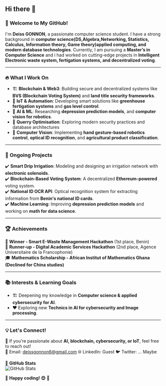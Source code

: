 ## Hi there 👋

### 🚀 **Welcome to My GitHub!**  

I'm **Deiss GONNON**, a passionate computer science student. I have a strong background in **computer science(DS,Algebra,Networking, Statistics, Calculus, Information theory, Game theory)applied computing, and modern database technologies**. Currently, I am pursuing a **Master’s in Computer Science** and i had worked on cutting-edge projects in **Intelligent Electronic waste system, fertigation systems, and decentralized voting**.  

---

### 🔥 **What I Work On**  

- 🏗 **Blockchain & Web3**: Building secure and decentralized systems like **BVS (Blockchain Voting System)** and **land title security frameworks**.  
- 📡 **IoT & Automation**: Developing smart solutions like **greenhouse fertigation systems** and **gas level control**.  
- 🧠 **AI & ML**: Researching  **depression prediction models**, and **computer vision for robotics**.  
- 🔐 **Querry Optimisation**: Exploring modern security practices and database architectures
- 🤖 **Computer Vision**: Implementing **hand gesture-based robotics control**, **optical ID recognition**, and **agricultural product classification**.  

---

### 🌱 **Ongoing Projects**  

✔️ **Smart Drip Irrigation**: Modeling and designing an irrigation network with **electronic solenoids**.  
✔️ **Blockchain-Based Voting System**: A decentralized **Ethereum-powered** voting system.  
✔️ **National ID OCR API**: Optical recognition system for extracting information from **Benin's national ID cards**.  
✔️ **Machine Learning**: Improving **depression prediction models** and working on **math for data science**.  

---

### 🏆 **Achievements**  

🏅 **Winner - Smart E-Waste Management Hackathon** (1st place, Benin)  
🥈 **Runner-up - Digital Academic Services Hackathon** (2nd place, Agence Universitaire de la Francophonie)  
🎓 **Mathematics Scholarship - African Institut of Mathematics Ghana (Declined for China studies)**  

---

### 📚 **Interests & Learning Goals**  

- 🏗 Deepening my knowledge in **Computer science & applied cybersecurity for AI**.   
- ❤️ Exploring new **Technics in AI for cybersecurity and Image processing**.  

---

### 💡 **Let's Connect!**  

🚀 If you're passionate about **AI, blockchain, cybersecurity, or IoT**, feel free to reach out!  
📧 Email: deissgonnon6@gmail.com
🌐 LinkedIn: Guest 
🐦 Twitter: ... Maybe

🔗 **GitHub Stats**  
![GitHub Stats](https://github-readme-stats.vercel.app/api?username=deissgonnon&show_icons=true&theme=radical)  

🚀 **Happy coding! 😊** 🚀   
